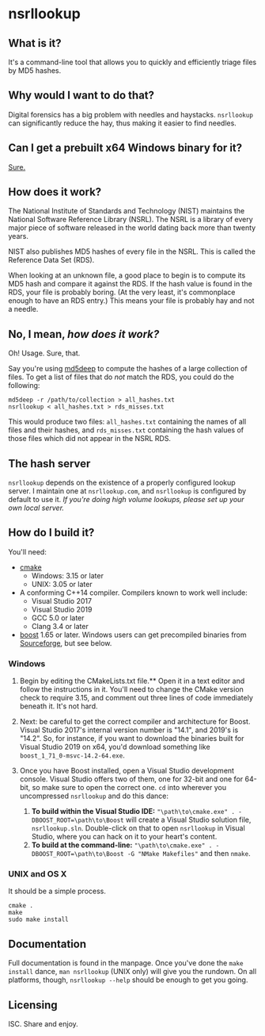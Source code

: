 # nsrllookup

## What is it?
It's a command-line tool that allows you to quickly and efficiently triage files by MD5 hashes.

## Why would I want to do that?
Digital forensics has a big problem with needles and haystacks.  `nsrllookup` can significantly reduce the hay, thus making it easier to find needles.

## Can I get a prebuilt x64 Windows binary for it?
[Sure.](https://github.com/rjhansen/nsrllookup/releases/download/1.4.2/nsrllookup-1.4.2-win64.zip)

## How does it work?
The National Institute of Standards and Technology (NIST) maintains the National Software Reference Library (NSRL).  The NSRL is a library of every major piece of software released in the world dating back more than twenty years.

NIST also publishes MD5 hashes of every file in the NSRL.  This is called the Reference Data Set (RDS).

When looking at an unknown file, a good place to begin is to compute its MD5 hash and compare it against the RDS.  If the hash value is found in the RDS, your file is probably boring.  (At the very least, it's commonplace enough to have an RDS entry.)  This means your file is probably hay and not a needle.

## No, I mean, _how does it work?_
Oh!  Usage.  Sure, that.

Say you're using [md5deep](https://github.com/jessek/hashdeep/) to compute the hashes of a large collection of files.  To get a list of files that do _not_ match the RDS, you could do the following:

```
md5deep -r /path/to/collection > all_hashes.txt
nsrllookup < all_hashes.txt > rds_misses.txt
```

This would produce two files: `all_hashes.txt` containing the names of all files and their hashes, and `rds_misses.txt` containing the hash values of those files which did not appear in the NSRL RDS.

## The hash server
`nsrllookup` depends on the existence of a properly configured lookup server.  I maintain one at `nsrllookup.com`, and `nsrllookup` is configured by default to use it.  _If you're doing high volume lookups, please set up your own local server._

## How do I build it?
You'll need:

* [cmake](http://www.cmake.org)
    - Windows: 3.15 or later
    - UNIX: 3.05 or later
* A conforming C++14 compiler.  Compilers known to work well include:
    - Visual Studio 2017
    - Visual Studio 2019
    - GCC 5.0 or later
    - Clang 3.4 or later
* [boost](http://www.boost.org) 1.65 or later.  Windows users can get precompiled binaries from [Sourceforge](https://sourceforge.net/projects/boost/files/boost-binaries/), but see below.

### Windows
1. Begin by editing the CMakeLists.txt file.**  Open it in a text editor and follow the instructions in it.  You'll need to change the CMake version check to require 3.15, and comment out three lines of code immediately beneath it.  It's not hard.
2. Next: be careful to get the correct compiler and architecture for Boost.  Visual Studio 2017's internal version number is "14.1", and 2019's is "14.2".  So, for instance, if you want to download the binaries built for Visual Studio 2019 on x64, you'd download something like `boost_1_71_0-msvc-14.2-64.exe`.
3. Once you have Boost installed, open a Visual Studio development console.  Visual Studio offers two of them, one for 32-bit and one for 64-bit, so make sure to open the correct one.  `cd` into wherever you uncompressed `nsrllookup` and do this dance:

   1. **To build within the Visual Studio IDE:** `"\path\to\cmake.exe" . -DBOOST_ROOT=\path\to\Boost` will create a Visual Studio solution file, `nsrllookup.sln`.  Double-click on that to open `nsrllookup` in Visual Studio, where you can hack on it to your heart's content.
   2. **To build at the command-line:** `"\path\to\cmake.exe" . -DBOOST_ROOT=\path\to\Boost -G "NMake Makefiles"` and then `nmake`.

### UNIX and OS X
It should be a simple process.

```
cmake .
make
sudo make install
```

## Documentation
Full documentation is found in the manpage.  Once you've done the `make install` dance, `man nsrllookup` (UNIX only) will give you the rundown.  On all platforms, though, `nsrllookup --help` should be enough to get you going.

## Licensing
ISC.  Share and enjoy.